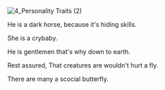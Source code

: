 ![4_Personality Traits (2)](https://user-images.githubusercontent.com/22611735/182249253-9c56cc9b-036d-41c6-820f-4e4e2ee20820.jpg)



He is a dark horse, because it's hiding skills.

She is a crybaby.

He is gentlemen that's why down to earth.

Rest assured, That creatures are wouldn't hurt a fly.

There are many a scocial butterfly.

